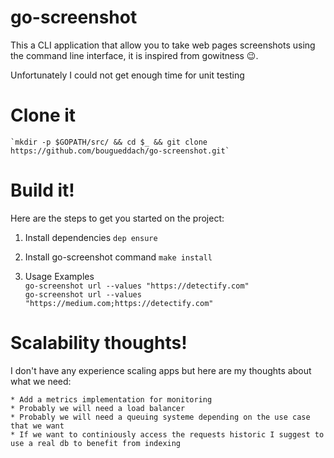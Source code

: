 # go-screenshot

This a CLI application that allow you to take web pages screenshots using the command line interface, it is inspired from gowitness :wink:.

Unfortunately I could not get enough time for unit testing

# Clone it

    `mkdir -p $GOPATH/src/ && cd $_ && git clone https://github.com/bougueddach/go-screenshot.git`

# Build it!

Here are the steps to get you started on the project:
1) Install dependencies
    `dep ensure`
2) Install go-screenshot command
    `make install`

3) Usage Examples
   <br /> `go-screenshot url --values "https://detectify.com"`
   <br /> `go-screenshot url --values "https://medium.com;https://detectify.com"`

# Scalability thoughts!
I don't have any experience scaling apps but here are my thoughts about what we need:

    * Add a metrics implementation for monitoring
    * Probably we will need a load balancer
    * Probably we will need a queuing systeme depending on the use case that we want
    * If we want to continiously access the requests historic I suggest to use a real db to benefit from indexing
    